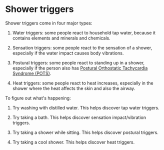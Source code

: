[//]: # (
source: jph
tags: water triggers
)

# Shower triggers

Shower triggers come in four major types:

1. Water triggers: some people react to household tap water, because it contains elements and minerals and chemicals.

2. Sensation triggers: some people react to the sensation of a shower, especially if the water impact causes body vibrations.

3. Postural triggers: some people react to standing up in a shower, especially if the person also has [Postural Orthostatic Tachycardia Syndrome (POTS)](../postural-orthostatic-tachycardia-syndrome/).

4. Heat triggers: some people react to heat increases, especially in the shower where the heat affects the skin and also the airway.

To figure out what's happening:

1. Try washing with distilled water. This helps discover tap water triggers.

2. Try taking a bath. This helps discover sensation impact/vibration triggers.

3. Try taking a shower while sitting. This helps discover postural triggers.

4. Try taking a cool shower. This helps discover heat triggers.
